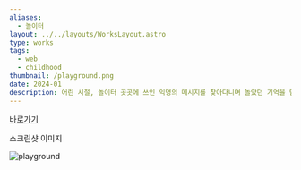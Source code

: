 ```yaml
---
aliases:
  - 놀이터
layout: ../../layouts/WorksLayout.astro
type: works
tags:
  - web
  - childhood
thumbnail: /playground.png
date: 2024-01
description: 어린 시절, 놀이터 곳곳에 쓰인 익명의 메시지를 찾아다니며 놀았던 기억을 담은 웹사이트입니다. 놀이기구를 타는 아이의 시야를 웹 애니메이션으로 재현했습니다.
---
```

[바로가기](https://solm0.github.io/playground/index.html)

<figcaption>스크린샷 이미지</figcaption>

![playground](/playground.png)